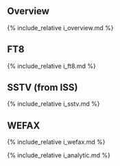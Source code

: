 ## Overview

{% include_relative i_overview.md %}

## FT8

{% include_relative i_ft8.md %}

## SSTV (from ISS)

{% include_relative i_sstv.md %}

## WEFAX

{% include_relative i_wefax.md %}

{% include_relative i_analytic.md %}

